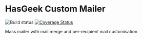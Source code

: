 HasGeek Custom Mailer
=====================

![Build status](https://secure.travis-ci.org/hasgeek/hasmail.png)
[![Coverage Status](https://coveralls.io/repos/hasgeek/hasmail/badge.png?branch=master)](https://coveralls.io/r/hasgeek/hasmail?branch=master)

Mass mailer with mail merge and per-recipient mail customisation.
